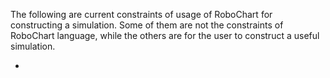 The following are current constraints of usage of RoboChart for constructing a simulation. Some of them are not the constraints of RoboChart language, while the others are for the user to construct a useful simulation.

* 
